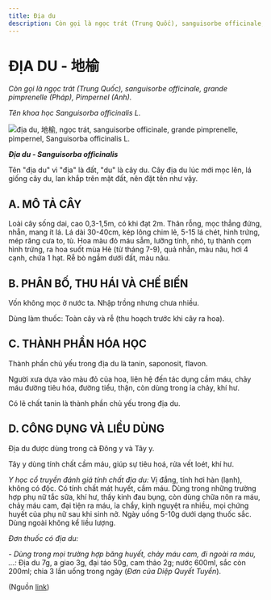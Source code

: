 ```yaml
---
title: Địa du
description: Còn gọi là ngọc trát (Trung Quốc), sanguisorbe officinale, grande pimprenelle (Pháp), Pimpernel (Anh). Tên khoa học Sanguisorba officinalis L. Tên "địa du" vì "địa" là đất, "du" là cây du. Cây địa du lúc mới mọc lên, lá giống cây du, lan khắp trên mặt đất, nên đặt tên như vậy.
---
```

# ĐỊA DU - 地榆

*Còn gọi là ngọc trát (Trung Quốc), sanguisorbe officinale, grande pimprenelle (Pháp), Pimpernel (Anh).*

*Tên khoa học Sanguisorba officinalis L.*

![địa du, 地榆, ngọc trát, sanguisorbe officinale, grande pimprenelle, pimpernel, Sanguisorba officinalis L.](/imgs/do-tat-loi/ctvvtvn/dia-du.jpg)

***Địa du - Sanguisorba officinalis***

Tên "địa du" vì "địa" là đất, "du" là cây du. Cây địa du lúc mới mọc lên, lá giống cây du, lan khắp trên mặt đất, nên đặt tên như vậy.

## A. MÔ TẢ CÂY

Loài cây sống dai, cao 0,3-1,5m, có khi đạt 2m. Thân rỗng, mọc thẳng đứng, nhẵn, mang ít lá. Lá dài 30-40cm, kép lông chim lẻ, 5-15 lá chét, hình trứng, mép răng cưa to, tù. Hoa màu đỏ máu sẫm, lưỡng tính, nhỏ, tụ thành cọm hình trứng, ra hoa suốt mùa Hè (từ tháng 7-9), quả nhẫn, màu nâu, hơi 4 cạnh, chứa 1 hạt. Rễ bò ngầm dưới đất, màu nâu.

## B. PHÂN BỐ, THU HÁI VÀ CHẾ BIẾN

Vốn không mọc ở nước ta. Nhập trồng nhưng chưa nhiều.

Dùng làm thuốc: Toàn cây và rễ (thu hoạch trước khi cây ra hoa).

## C. THÀNH PHẦN HÓA HỌC

Thành phần chủ yếu trong địa du là tanin, saponosit, flavon.

Người xưa dựa vào màu đỏ của hoa, liên hệ đến tác dụng cầm máu, chảy máu đường tiêu hóa, đường tiểu, thận, còn dùng trong ỉa chảy, khí hư.

Có lẽ chất tanin là thành phần chủ yếu trong địa du.

## D. CÔNG DỤNG VÀ LIỀU DÙNG

Địa du được dùng trong cả Đông y và Tây y.

Tây y dùng tính chất cầm máu, giúp sự tiêu hoá, rửa vết loét, khí hư.

*Y học cổ truyền đánh giá tính chất địa du:* Vị đắng, tính hơi hàn (lạnh), không có độc. Có tính chất mát huyết, cầm máu. Dùng trong những trường hợp phụ nữ tắc sữa, khí hư, thấy kinh đau bụng, còn dùng chữa nôn ra máu, chảy máu cam, đại tiện ra máu, ỉa chẩy, kinh nguyệt ra nhiều, mọi chứng huyết của phụ nữ sau khi sinh nở. Ngày uống 5-10g dưới dạng thuốc sắc. Dùng ngoài không kể liều lượng.

*Đơn thuốc có địa du:*

*- Dùng trong mọi trường hợp băng huyết, chảy máu cam, đi ngoài ra máu, ...:* Địa du 7g, a giao 3g, đại táo 50g, cam thảo 2g; nước 600ml, sắc còn 200ml; chia 3 lần uống trong ngày (*Đơn của Diệp Quyết Tuyền*).

(Nguồn <a href="http://www.thuocvuonnha.com/nhung-cay-thuoc-va-vi-thuoc-viet-nam/ket-qua-tra-cuu/dia-du" target="_blank">link</a>)
